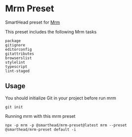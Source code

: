 # Mrm Preset

SmartHead preset for [Mrm](https://mrm.js.org)

This preset includes the following Mrm tasks
 ```
package
gitignore
editorconfig
gitattributes
browserslist
stylelint
typescript
lint-staged
 ```

## Usage

You should initialize Git in your project before run mrm
```
git init
```

Running mrm with this mrm preset
```
npx -p mrm -p @smarthead/mrm-preset@latest mrm --preset @smarthead/mrm-preset default -i
```


